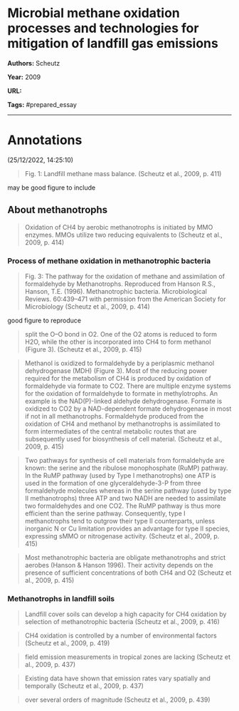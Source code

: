 # Microbial methane oxidation processes and technologies for mitigation of landfill gas emissions

**Authors:** Scheutz

**Year:** 2009

**URL:** 

**Tags:** #prepared_essay 

--- 

# Annotations  
(25/12/2022, 14:25:10)

> Fig. 1: Landfill methane mass balance. (Scheutz et al., 2009, p. 411)

may be good figure to include

## About methanotrophs 
> Oxidation of CH4 by aerobic methanotrophs is initiated by MMO enzymes. MMOs utilize two reducing equivalents to (Scheutz et al., 2009, p. 414)

### Process of methane oxidation in methanotrophic bacteria 
> Fig. 3: The pathway for the oxidation of methane and assimilation of formaldehyde by Methanotrophs. Reproduced from Hanson R.S., Hanson, T.E. (1996). Methanotrophic bacteria. Microbiological Reviews. 60:439–471 with permission from the American Society for Microbiology (Scheutz et al., 2009, p. 414)

good figure to reproduce

> split the O–O bond in O2. One of the O2 atoms is reduced to form H2O, while the other is incorporated into CH4 to form methanol (Figure 3). (Scheutz et al., 2009, p. 415)

> Methanol is oxidized to formaldehyde by a periplasmic methanol dehydrogenase (MDH) (Figure 3). Most of the reducing power required for the metabolism of CH4 is produced by oxidation of formaldehyde via formate to CO2. There are multiple enzyme systems for the oxidation of formaldehyde to formate in methylotrophs. An example is the NAD(P)-linked aldehyde dehydrogenase. Formate is oxidized to CO2 by a NAD-dependent formate dehydrogenase in most if not in all methanotrophs. Formaldehyde produced from the oxidation of CH4 and methanol by methanotrophs is assimilated to form intermediates of the central metabolic routes that are subsequently used for biosynthesis of cell material. (Scheutz et al., 2009, p. 415)

> Two pathways for synthesis of cell materials from formaldehyde are known: the serine and the ribulose monophosphate (RuMP) pathway. In the RuMP pathway (used by Type I methanotrophs) one ATP is used in the formation of one glyceraldehyde-3-P from three formaldehyde molecules whereas in the serine pathway (used by type II methanotrophs) three ATP and two NADH are needed to assimilate two formaldehydes and one CO2. The RuMP pathway is thus more efficient than the serine pathway. Consequently, type I methanotrophs tend to outgrow their type II counterparts, unless inorganic N or Cu limitation provides an advantage for type II species, expressing sMMO or nitrogenase activity. (Scheutz et al., 2009, p. 415)

> Most methanotrophic bacteria are obligate methanotrophs and strict aerobes (Hanson & Hanson 1996). Their activity depends on the presence of sufficient concentrations of both CH4 and O2 (Scheutz et al., 2009, p. 415)

### Methanotrophs in landfill soils 
> Landfill cover soils can develop a high capacity for CH4 oxidation by selection of methanotrophic bacteria (Scheutz et al., 2009, p. 416)

> CH4 oxidation is controlled by a number of environmental factors (Scheutz et al., 2009, p. 419)

> field emission measurements in tropical zones are lacking (Scheutz et al., 2009, p. 437)

> Existing data have shown that emission rates vary spatially and temporally (Scheutz et al., 2009, p. 437)

> over several orders of magnitude (Scheutz et al., 2009, p. 439)